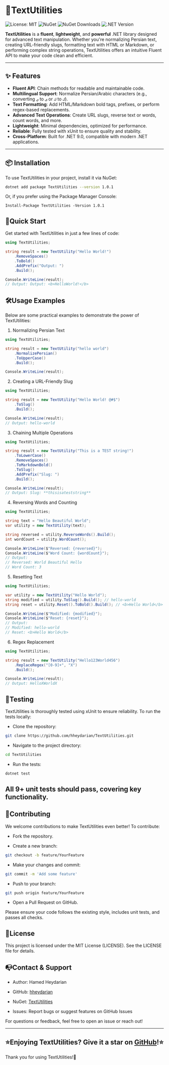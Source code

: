 # 📝TextUtilities 


![License: MIT](https://img.shields.io/badge/License-MIT-green.svg)
![NuGet](https://img.shields.io/nuget/v/TextUtilities)
![NuGet Downloads](https://img.shields.io/nuget/dt/TextUtilities.svg)
![.NET Version](https://img.shields.io/badge/.NET-9-purple.svg)


**TextUtilities** is a **fluent**, **lightweight**, and **powerful** .NET library designed for advanced text manipulation. Whether you're normalizing Persian text, creating URL-friendly slugs, formatting text with HTML or Markdown, or performing complex string operations, TextUtilities offers an intuitive Fluent API to make your code clean and efficient.

---

## ✨ Features

- **Fluent API**: Chain methods for readable and maintainable code.
- **Multilingual Support**: Normalize Persian/Arabic characters (e.g., converting `ي` to `ی` or `ك` to `ک`).
- **Text Formatting**: Add HTML/Markdown bold tags, prefixes, or perform regex-based replacements.
- **Advanced Text Operations**: Create URL slugs, reverse text or words, count words, and more.
- **Lightweight**: Minimal dependencies, optimized for performance.
- **Reliable**: Fully tested with xUnit to ensure quality and stability.
- **Cross-Platform**: Built for .NET 9.0, compatible with modern .NET applications.

---

## 📦 Installation

To use TextUtilities in your project, install it via NuGet:

```bash
dotnet add package TextUtilities --version 1.0.1
```
Or, if you prefer using the Package Manager Console:
```
Install-Package TextUtilities -Version 1.0.1
```

## 🚀Quick Start
Get started with TextUtilities in just a few lines of code:
```c#
using TextUtilities;

string result = new TextUtility("Hello World!")
    .RemoveSpaces()
    .ToBold()
    .AddPrefix("Output: ")
    .Build();

Console.WriteLine(result);
// Output: Output: <b>HelloWorld!</b>
```
## 🛠️Usage Examples
Below are some practical examples to demonstrate the power of TextUtilities:
1. Normalizing Persian Text
```c#
using TextUtilities;

string result = new TextUtility("hello world")
    .NormalizePersian()
    .ToUpperCase()
    .Build();

Console.WriteLine(result);
```
2. Creating a URL-Friendly Slug
```c#
using TextUtilities;

string result = new TextUtility("Hello World! @#$")
    .ToSlug()
    .Build();

Console.WriteLine(result);
// Output: hello-world
```
3. Chaining Multiple Operations
```c#
using TextUtilities;

string result = new TextUtility("This is a TEST string!")
    .ToLowerCase()
    .RemoveSpaces()
    .ToMarkdownBold()
    .ToSlug()
    .AddPrefix("Slug: ")
    .Build();

Console.WriteLine(result);
// Output: Slug: **thisisateststring**
```
4. Reversing Words and Counting
```c#
using TextUtilities;

string text = "Hello Beautiful World";
var utility = new TextUtility(text);

string reversed = utility.ReverseWords().Build();
int wordCount = utility.WordCount();

Console.WriteLine($"Reversed: {reversed}");
Console.WriteLine($"Word Count: {wordCount}");
// Output:
// Reversed: World Beautiful Hello
// Word Count: 3
```
5. Resetting Text
```c#
using TextUtilities;

var utility = new TextUtility("Hello World");
string modified = utility.ToSlug().Build(); // hello-world
string reset = utility.Reset().ToBold().Build(); // <b>Hello World</b>

Console.WriteLine($"Modified: {modified}");
Console.WriteLine($"Reset: {reset}");
// Output:
// Modified: hello-world
// Reset: <b>Hello World</b>
```
6. Regex Replacement
```c#
using TextUtilities;

string result = new TextUtility("Hello123World456")
    .ReplaceRegex("[0-9]+", "X")
    .Build();

Console.WriteLine(result);
// Output: HelloXWorldX
```
## 🧪Testing

TextUtilities is thoroughly tested using xUnit to ensure reliability. To run the tests locally:
+ Clone the repository:
```bash
git clone https://github.com/hheydarian/TextUtilities.git
```
+ Navigate to the project directory:
```bash
cd TextUtilities
```
+ Run the tests:
```bash
dotnet test
```
All 9+ unit tests should pass, covering key functionality.
---
## 🤝Contributing

We welcome contributions to make TextUtilities even better! To contribute:

+ Fork the repository.

+ Create a new branch:
```bash
git checkout -b feature/YourFeature
```
+ Make your changes and commit:
```bash
git commit -m 'Add some feature'
```
+ Push to your branch:
```bash
git push origin feature/YourFeature
```
+ Open a Pull Request on GitHub.

Please ensure your code follows the existing style, includes unit tests, and passes all checks.

## 📄License

This project is licensed under the MIT License (LICENSE). See the LICENSE file for details.

## 📭Contact & Support

+ Author: Hamed Heydarian

+ GitHub: [hheydarian](https://github.com/hheydarian "hheydarian")

+ NuGet: [TextUtilities](https://www.nuget.org/packages/TextUtilities/ "TextUtilities")

+ Issues: Report bugs or suggest features on GitHub Issues

For questions or feedback, feel free to open an issue or reach out!

---

## ⭐Enjoying TextUtilities? Give it a star on [GitHub](https://github.com/hheydarian/TextUtilities "GitHub")!⭐
Thank you for using TextUtilities!🚀